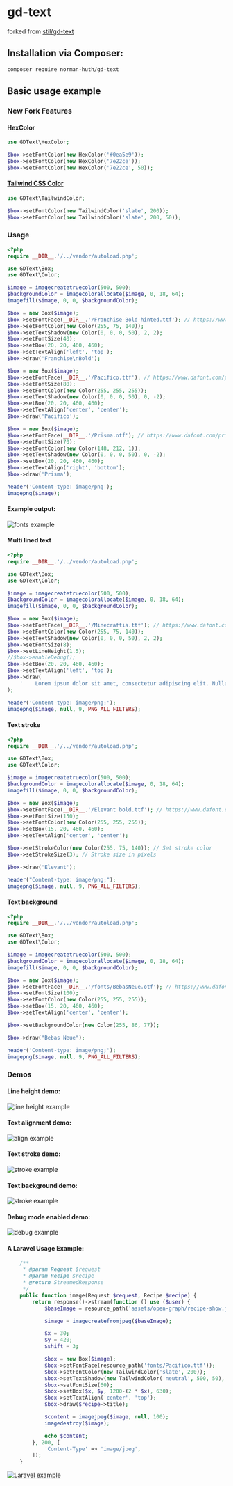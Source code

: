 # gd-text

forked from [stil/gd-text](https://github.com/stil/gd-text)

## Installation via Composer:

```bash
composer require norman-huth/gd-text
```

## Basic usage example

### New Fork Features

#### HexColor

```php
use GDText\HexColor;

$box->setFontColor(new HexColor('#0ea5e9'));
$box->setFontColor(new HexColor('7e22ce'));
$box->setFontColor(new HexColor('7e22ce', 50));
```

#### [Tailwind CSS Color](https://tailwindcss.com/docs/customizing-colors)

```php
use GDText\TailwindColor;

$box->setFontColor(new TailwindColor('slate', 200));
$box->setFontColor(new TailwindColor('slate', 200, 50));
```

### Usage

```php
<?php
require __DIR__.'/../vendor/autoload.php';

use GDText\Box;
use GDText\Color;

$image = imagecreatetruecolor(500, 500);
$backgroundColor = imagecolorallocate($image, 0, 18, 64);
imagefill($image, 0, 0, $backgroundColor);

$box = new Box($image);
$box->setFontFace(__DIR__.'/Franchise-Bold-hinted.ttf'); // https://www.dafont.com/franchise.font
$box->setFontColor(new Color(255, 75, 140));
$box->setTextShadow(new Color(0, 0, 0, 50), 2, 2);
$box->setFontSize(40);
$box->setBox(20, 20, 460, 460);
$box->setTextAlign('left', 'top');
$box->draw('Franchise\nBold');

$box = new Box($image);
$box->setFontFace(__DIR__.'/Pacifico.ttf'); // https://www.dafont.com/pacifico.font
$box->setFontSize(80);
$box->setFontColor(new Color(255, 255, 255));
$box->setTextShadow(new Color(0, 0, 0, 50), 0, -2);
$box->setBox(20, 20, 460, 460);
$box->setTextAlign('center', 'center');
$box->draw('Pacifico');

$box = new Box($image);
$box->setFontFace(__DIR__.'/Prisma.otf'); // https://www.dafont.com/prisma.font
$box->setFontSize(70);
$box->setFontColor(new Color(148, 212, 1));
$box->setTextShadow(new Color(0, 0, 0, 50), 0, -2);
$box->setBox(20, 20, 460, 460);
$box->setTextAlign('right', 'bottom');
$box->draw('Prisma');

header('Content-type: image/png');
imagepng($image);
```

#### Example output:

![fonts example](https://raw.githubusercontent.com/Muetze42/gd-text/main/examples/fonts.png)

#### Multi lined text

```php
<?php
require __DIR__.'/../vendor/autoload.php';

use GDText\Box;
use GDText\Color;

$image = imagecreatetruecolor(500, 500);
$backgroundColor = imagecolorallocate($image, 0, 18, 64);
imagefill($image, 0, 0, $backgroundColor);

$box = new Box($image);
$box->setFontFace(__DIR__.'/Minecraftia.ttf'); // https://www.dafont.com/minecraftia.font
$box->setFontColor(new Color(255, 75, 140));
$box->setTextShadow(new Color(0, 0, 0, 50), 2, 2);
$box->setFontSize(8);
$box->setLineHeight(1.5);
//$box->enableDebug();
$box->setBox(20, 20, 460, 460);
$box->setTextAlign('left', 'top');
$box->draw(
    '    Lorem ipsum dolor sit amet, consectetur adipiscing elit. Nulla eleifend congue auctor. Nullam eget blandit magna. Fusce posuere lacus at orci blandit auctor. Aliquam erat volutpat. Cras pharetra aliquet leo. Cras tristique tellus sit amet vestibulum ullamcorper. Aenean quam erat, ullamcorper quis blandit id, sollicitudin lobortis orci. In non varius metus. Aenean varius porttitor augue, sit amet suscipit est posuere a. In mi leo, fermentum nec diam ut, lacinia laoreet enim. Fusce augue justo, tristique at elit ultricies, tincidunt bibendum erat.\n\n    Aenean feugiat dignissim dui non scelerisque. Cras vitae rhoncus sapien. Suspendisse sed ante elit. Duis id dolor metus. Vivamus congue metus nunc, ut consequat arcu dapibus vel. Ut sed ipsum sollicitudin, rutrum quam ac, fringilla risus. Phasellus non tincidunt leo, sodales venenatis nisl. Duis lorem odio, porta quis laoreet ut, tristique a justo. Morbi dictum dictum est ut facilisis. Duis suscipit sem ligula, at commodo risus pulvinar vehicula. Sed quis quam ac quam scelerisque dapibus id non justo. Sed mollis enim id neque tempus, a congue nulla blandit. Aliquam congue convallis lacinia. Aliquam commodo eleifend nisl a consectetur.\n\n    Maecenas sem nisl, adipiscing nec ante sed, sodales facilisis lectus. Pellentesque habitant morbi tristique senectus et netus et malesuada fames ac turpis egestas. Ut bibendum malesuada ipsum eget vestibulum. Pellentesque interdum tempor libero eu sagittis. Suspendisse luctus nisi ante, eget tempus erat tristique sed. Duis nec pretium velit. Praesent ornare, tortor non sagittis sollicitudin, dolor quam scelerisque risus, eu consequat magna tellus id diam. Fusce auctor ultricies arcu, vel ullamcorper dui condimentum nec. Maecenas tempus, odio non ullamcorper dignissim, tellus eros elementum turpis, quis luctus ante libero et nisi.\n\n    Phasellus sed mauris vel lorem tristique tempor. Pellentesque ornare purus quis ullamcorper fermentum. Curabitur tortor mauris, semper ut erat vitae, venenatis congue eros. Ut imperdiet arcu risus, id dapibus lacus bibendum posuere. Etiam ac volutpat lectus. Vivamus in magna accumsan, dictum erat in, vehicula sem. Donec elementum lacinia fringilla. Vivamus luctus felis quis sollicitudin eleifend. Sed elementum, mi et interdum facilisis, nunc eros suscipit leo, eget convallis arcu nunc eget lectus. Quisque bibendum urna sit amet varius aliquam. In mollis ante sit amet luctus tincidunt.'
);

header('Content-type: image/png;');
imagepng($image, null, 9, PNG_ALL_FILTERS);
```

#### Text stroke

```php
<?php
require __DIR__.'/../vendor/autoload.php';

use GDText\Box;
use GDText\Color;

$image = imagecreatetruecolor(500, 500);
$backgroundColor = imagecolorallocate($image, 0, 18, 64);
imagefill($image, 0, 0, $backgroundColor);

$box = new Box($image);
$box->setFontFace(__DIR__.'/Elevant bold.ttf'); // https://www.dafont.com/elevant-by-pelash.font
$box->setFontSize(150);
$box->setFontColor(new Color(255, 255, 255));
$box->setBox(15, 20, 460, 460);
$box->setTextAlign('center', 'center');

$box->setStrokeColor(new Color(255, 75, 140)); // Set stroke color
$box->setStrokeSize(3); // Stroke size in pixels

$box->draw('Elevant');

header("Content-type: image/png;");
imagepng($image, null, 9, PNG_ALL_FILTERS);
```

#### Text background

```php
<?php
require __DIR__.'/../vendor/autoload.php';

use GDText\Box;
use GDText\Color;

$image = imagecreatetruecolor(500, 500);
$backgroundColor = imagecolorallocate($image, 0, 18, 64);
imagefill($image, 0, 0, $backgroundColor);

$box = new Box($image);
$box->setFontFace(__DIR__.'/fonts/BebasNeue.otf'); // https://www.dafont.com/elevant-by-pelash.font
$box->setFontSize(100);
$box->setFontColor(new Color(255, 255, 255));
$box->setBox(15, 20, 460, 460);
$box->setTextAlign('center', 'center');

$box->setBackgroundColor(new Color(255, 86, 77));

$box->draw("Bebas Neue");

header('Content-type: image/png;');
imagepng($image, null, 9, PNG_ALL_FILTERS);
```

### Demos

#### Line height demo:

![line height example](https://raw.githubusercontent.com/Muetze42/gd-text/main/examples/lineheight.gif)

#### Text alignment demo:

![align example](https://raw.githubusercontent.com/Muetze42/gd-text/main/examples/alignment.gif)

#### Text stroke demo:

![stroke example](https://raw.githubusercontent.com/Muetze42/gd-text/main/examples/stroke.gif)

#### Text background demo:

![stroke example](https://raw.githubusercontent.com/Muetze42/gd-text/main/examples/background.gif)

#### Debug mode enabled demo:

![debug example](https://raw.githubusercontent.com/Muetze42/gd-text/main/examples/debug.png)

#### A Laravel Usage Example:

```php
    /**
     * @param Request $request
     * @param Recipe $recipe
     * @return StreamedResponse
     */
    public function image(Request $request, Recipe $recipe) {
        return response()->stream(function () use ($user) {
            $baseImage = resource_path('assets/open-graph/recipe-show.jpg'); // 1200 x 630

            $image = imagecreatefromjpeg($baseImage);

            $x = 30;
            $y = 420;
            $shift = 3;

            $box = new Box($image);
            $box->setFontFace(resource_path('fonts/Pacifico.ttf'));
            $box->setFontColor(new TailwindColor('slate', 200));
            $box->setTextShadow(new TailwindColor('neutral', 500, 50), $shift, $shift);
            $box->setFontSize(60);
            $box->setBox($x, $y, 1200-(2 * $x), 630);
            $box->setTextAlign('center', 'top');
            $box->draw($recipe->title);

            $content = imagejpeg($image, null, 100);
            imagedestroy($image);

            echo $content;
        }, 200, [
            'Content-Type' => 'image/jpeg',
        ]);
    }
```

[![Laravel example](https://raw.githubusercontent.com/Muetze42/gd-text/main/examples/laravel.jpg)](https://halexa.tv/)
